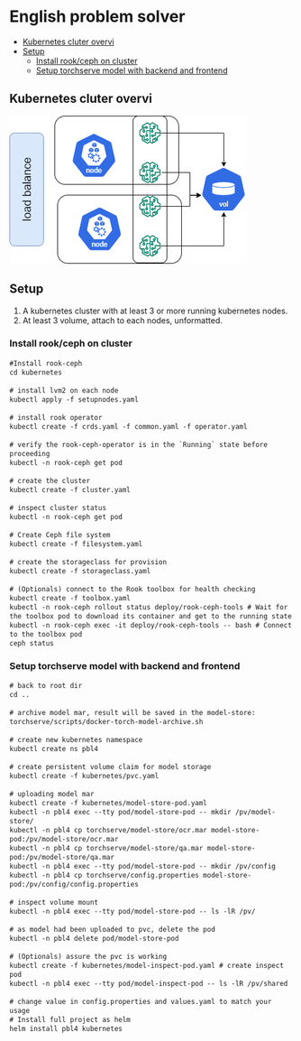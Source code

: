 # English problem solver <!-- omit in toc -->
- [Kubernetes cluter overvi](#kubernetes-cluter-overvi)
- [Setup](#setup)
  - [Install rook/ceph on cluster](#install-rookceph-on-cluster)
  - [Setup torchserve model with backend and frontend](#setup-torchserve-model-with-backend-and-frontend)

## Kubernetes cluter overvi 

![](image/kubernetes.drawio.png)

## Setup
1. A kubernetes cluster with at least 3 or more running kubernetes nodes. 
2. At least 3 volume, attach to each nodes, unformatted.


### Install rook/ceph on cluster

    #Install rook-ceph
    cd kubernetes

    # install lvm2 on each node
    kubectl apply -f setupnodes.yaml

    # install rook operator
    kubectl create -f crds.yaml -f common.yaml -f operator.yaml

    # verify the rook-ceph-operator is in the `Running` state before proceeding
    kubectl -n rook-ceph get pod

    # create the cluster
    kubectl create -f cluster.yaml

    # inspect cluster status
    kubectl -n rook-ceph get pod

    # Create Ceph file system
    kubectl create -f filesystem.yaml

    # create the storageclass for provision
    kubectl create -f storageclass.yaml

    # (Optionals) connect to the Rook toolbox for health checking
    kubectl create -f toolbox.yaml
    kubectl -n rook-ceph rollout status deploy/rook-ceph-tools # Wait for the toolbox pod to download its container and get to the running state
    kubectl -n rook-ceph exec -it deploy/rook-ceph-tools -- bash # Connect to the toolbox pod
    ceph status


### Setup torchserve model with backend and frontend

    # back to root dir
    cd ..

    # archive model mar, result will be saved in the model-store:
    torchserve/scripts/docker-torch-model-archive.sh

    # create new kubernetes namespace
    kubectl create ns pbl4

    # create persistent volume claim for model storage
    kubectl create -f kubernetes/pvc.yaml

    # uploading model mar
    kubectl create -f kubernetes/model-store-pod.yaml
    kubectl -n pbl4 exec --tty pod/model-store-pod -- mkdir /pv/model-store/
    kubectl -n pbl4 cp torchserve/model-store/ocr.mar model-store-pod:/pv/model-store/ocr.mar
    kubectl -n pbl4 cp torchserve/model-store/qa.mar model-store-pod:/pv/model-store/qa.mar
    kubectl -n pbl4 exec --tty pod/model-store-pod -- mkdir /pv/config
    kubectl -n pbl4 cp torchserve/config.properties model-store-pod:/pv/config/config.properties

    # inspect volume mount
    kubectl -n pbl4 exec --tty pod/model-store-pod -- ls -lR /pv/

    # as model had been uploaded to pvc, delete the pod
    kubectl -n pbl4 delete pod/model-store-pod

    # (Optionals) assure the pvc is working 
    kubectl create -f kubernetes/model-inspect-pod.yaml # create inspect pod
    kubectl -n pbl4 exec --tty pod/model-inspect-pod -- ls -lR /pv/shared

    # change value in config.properties and values.yaml to match your usage
    # Install full project as helm
    helm install pbl4 kubernetes


